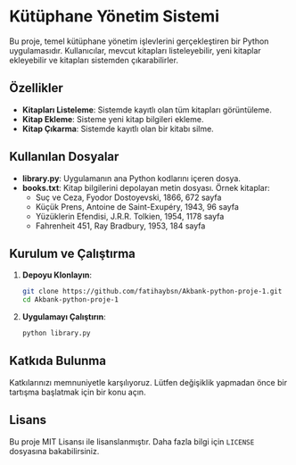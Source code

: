 # Kütüphane Yönetim Sistemi

Bu proje, temel kütüphane yönetim işlevlerini gerçekleştiren bir Python uygulamasıdır. Kullanıcılar, mevcut kitapları listeleyebilir, yeni kitaplar ekleyebilir ve kitapları sistemden çıkarabilirler.

## Özellikler

- **Kitapları Listeleme**: Sistemde kayıtlı olan tüm kitapları görüntüleme.
- **Kitap Ekleme**: Sisteme yeni kitap bilgileri ekleme.
- **Kitap Çıkarma**: Sistemde kayıtlı olan bir kitabı silme.

## Kullanılan Dosyalar

- **library.py**: Uygulamanın ana Python kodlarını içeren dosya.
- **books.txt**: Kitap bilgilerini depolayan metin dosyası. Örnek kitaplar:
  - Suç ve Ceza, Fyodor Dostoyevski, 1866, 672 sayfa
  - Küçük Prens, Antoine de Saint-Exupéry, 1943, 96 sayfa
  - Yüzüklerin Efendisi, J.R.R. Tolkien, 1954, 1178 sayfa
  - Fahrenheit 451, Ray Bradbury, 1953, 184 sayfa

## Kurulum ve Çalıştırma

1. **Depoyu Klonlayın**:
   ```bash
   git clone https://github.com/fatihaybsn/Akbank-python-proje-1.git
   cd Akbank-python-proje-1
   ```

2. **Uygulamayı Çalıştırın**:
   ```bash
   python library.py
   ```

## Katkıda Bulunma

Katkılarınızı memnuniyetle karşılıyoruz. Lütfen değişiklik yapmadan önce bir tartışma başlatmak için bir konu açın.

## Lisans

Bu proje MIT Lisansı ile lisanslanmıştır. Daha fazla bilgi için `LICENSE` dosyasına bakabilirsiniz. 
